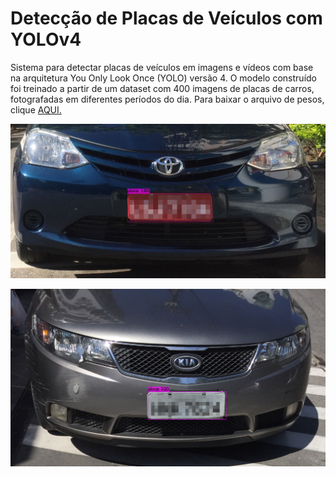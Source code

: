 # Detecção de Placas de Veículos com YOLOv4
Sistema para detectar placas de veículos em imagens e vídeos com base na arquitetura You Only Look Once (YOLO) versão 4. O modelo construído foi treinado a partir de um dataset com 400 imagens de placas de carros, fotografadas em diferentes períodos do dia. Para baixar o arquivo de pesos, clique [AQUI.](https://drive.google.com/file/d/1uoMaXB5AfXEdwQyIdg98bwe50YfxM1n5/view?usp=sharing)

![img](deteccao1.jpg)


![img](deteccao2.jpg)
